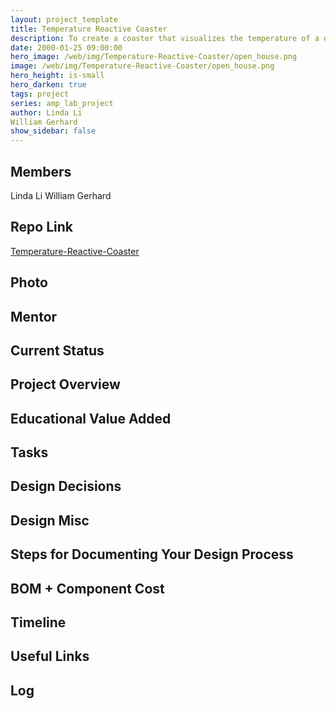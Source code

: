 ```yaml
---
layout: project_template
title: Temperature Reactive Coaster
description: To create a coaster that visualizes the temperature of a drink
date: 2000-01-25 09:00:00
hero_image: /web/img/Temperature-Reactive-Coaster/open_house.png
image: /web/img/Temperature-Reactive-Coaster/open_house.png
hero_height: is-small
hero_darken: true
tags: project
series: amp_lab_project
author: Linda Li
William Gerhard
show_sidebar: false
---
```




## Members
Linda Li
William Gerhard

## Repo Link
<a class="button is-link" href="https://github.com/Amp-Lab-at-VT/Temperature-Reactive-Coaster" >Temperature-Reactive-Coaster</a>

## Photo

## Mentor

## Current Status

## Project Overview


## Educational Value Added


## Tasks

## Design Decisions

## Design Misc

## Steps for Documenting Your Design Process

## BOM + Component Cost

## Timeline

## Useful Links

## Log
            